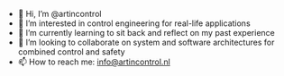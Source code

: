 - 👋 Hi, I’m @artincontrol
- 👀 I’m interested in control engineering for real-life applications
- 🌱 I’m currently learning to sit back and reflect on my past experience
- 💞️ I’m looking to collaborate on system and software architectures for combined control and safety
- 📫 How to reach me: info@artincontrol.nl

<!---
artincontrol/artincontrol is a ✨ special ✨ repository because its `README.md` (this file) appears on your GitHub profile.
You can click the Preview link to take a look at your changes.
--->
